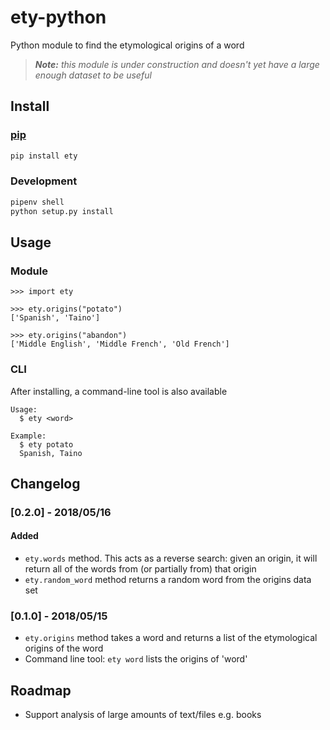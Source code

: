 # ety-python
Python module to find the etymological origins of a word

> ___Note:__ this module is under construction and doesn't yet have a large enough dataset to be useful_

## Install

### [pip](https://pypi.org/project/ety)

```bash
pip install ety
```

### Development

```bash
pipenv shell
python setup.py install
```

## Usage

### Module

```
>>> import ety

>>> ety.origins("potato")
['Spanish', 'Taino']

>>> ety.origins("abandon")
['Middle English', 'Middle French', 'Old French']
```

### CLI

After installing, a command-line tool is also available

```
Usage:
  $ ety <word>

Example:
  $ ety potato
  Spanish, Taino
```

## Changelog

### [0.2.0] - 2018/05/16
#### Added
- `ety.words` method. This acts as a reverse search: given an origin, it will return all of the words from (or partially from) that origin
- `ety.random_word` method returns a random word from the origins data set

### [0.1.0] - 2018/05/15
- `ety.origins` method takes a word and returns a list of the etymological origins of the word
- Command line tool: `ety word` lists the origins of 'word'

## Roadmap
- Support analysis of large amounts of text/files e.g. books
